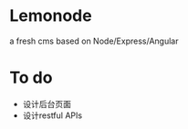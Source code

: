 Lemonode
========

a fresh cms based on Node/Express/Angular

To do
========

- 设计后台页面
- 设计restful APIs